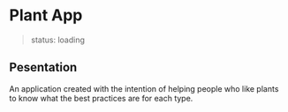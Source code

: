 # Plant App

 >status: loading

## Pesentation

An application created with the intention of helping people who like plants to know what the best practices are for each type.



